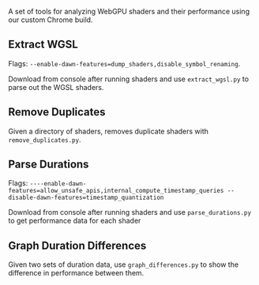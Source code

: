 A set of tools for analyzing WebGPU shaders and their performance using our custom Chrome build.

## Extract WGSL

Flags: `--enable-dawn-features=dump_shaders,disable_symbol_renaming`. 

Download from console after running shaders and use `extract_wgsl.py` to parse out the WGSL shaders.

## Remove Duplicates

Given a directory of shaders, removes duplicate shaders with `remove_duplicates.py`.

## Parse Durations

Flags: `----enable-dawn-features=allow_unsafe_apis,internal_compute_timestamp_queries --disable-dawn-features=timestamp_quantization`

Download from console after running shaders and use `parse_durations.py` to get performance data for each shader

## Graph Duration Differences

Given two sets of duration data, use `graph_differences.py` to show the difference in performance between them.
